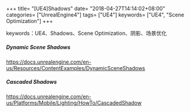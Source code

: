 +++
title= "[UE4]Shadows"
date= "2018-04-27T14:14:02+08:00"
categories= ["UnrealEngine4"]
tags= ["UE4"]
keywords= ["UE4", "Scene Optimization"]
+++

keywords：UE4、Shadows、Scene Optimization、阴影、场景优化

##### Dynamic Scene Shadows

https://docs.unrealengine.com/en-us/Resources/ContentExamples/DynamicSceneShadows


##### Cascaded Shadows

https://docs.unrealengine.com/en-us/Platforms/Mobile/Lighting/HowTo/CascadedShadow